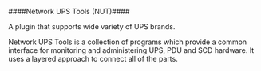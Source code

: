 ####Network UPS Tools (NUT)####

A plugin that supports wide variety of UPS brands.

Network UPS Tools is a collection of programs which provide a common interface for monitoring and administering UPS, PDU and SCD hardware. It uses a layered approach to connect all of the parts.
